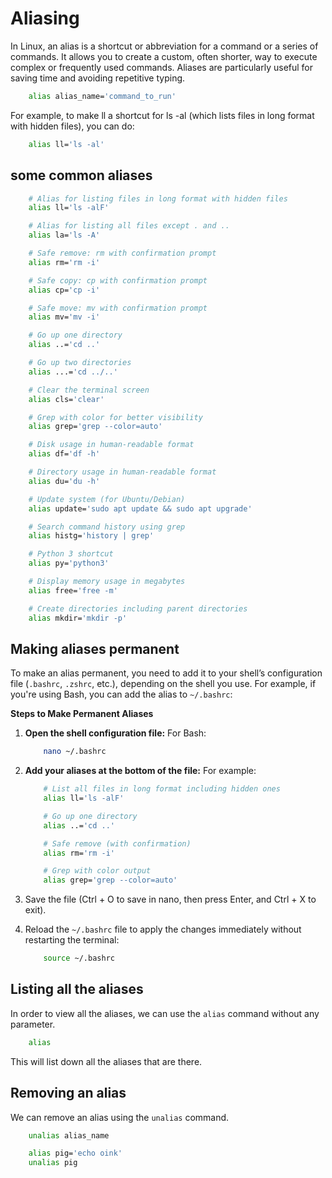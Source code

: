 # Aliasing

In Linux, an alias is a shortcut or abbreviation for a command or a series of commands. It allows you to create a custom, often shorter, way to execute complex or frequently used commands. Aliases are particularly useful for saving time and avoiding repetitive typing.

```bash
    alias alias_name='command_to_run'
```

For example, to make ll a shortcut for ls -al (which lists files in long format with hidden files), you can do:

```bash
    alias ll='ls -al'
```


## some common aliases

```bash
    # Alias for listing files in long format with hidden files
    alias ll='ls -alF'

    # Alias for listing all files except . and ..
    alias la='ls -A'

    # Safe remove: rm with confirmation prompt
    alias rm='rm -i'

    # Safe copy: cp with confirmation prompt
    alias cp='cp -i'

    # Safe move: mv with confirmation prompt
    alias mv='mv -i'

    # Go up one directory
    alias ..='cd ..'

    # Go up two directories
    alias ...='cd ../..'

    # Clear the terminal screen
    alias cls='clear'

    # Grep with color for better visibility
    alias grep='grep --color=auto'

    # Disk usage in human-readable format
    alias df='df -h'

    # Directory usage in human-readable format
    alias du='du -h'

    # Update system (for Ubuntu/Debian)
    alias update='sudo apt update && sudo apt upgrade'

    # Search command history using grep
    alias histg='history | grep'

    # Python 3 shortcut
    alias py='python3'

    # Display memory usage in megabytes
    alias free='free -m'

    # Create directories including parent directories
    alias mkdir='mkdir -p'
```

## Making aliases permanent

To make an alias permanent, you need to add it to your shell’s configuration file (`.bashrc`, `.zshrc`, etc.), depending on the shell you use. For example, if you're using Bash, you can add the alias to `~/.bashrc`:

**Steps to Make Permanent Aliases**

1. **Open the shell configuration file:** For Bash:
    ```bash
        nano ~/.bashrc
    ```
2. **Add your aliases at the bottom of the file:** For example:
    ```bash
        # List all files in long format including hidden ones
        alias ll='ls -alF'

        # Go up one directory
        alias ..='cd ..'

        # Safe remove (with confirmation)
        alias rm='rm -i'

        # Grep with color output
        alias grep='grep --color=auto'
    ```
3. Save the file (Ctrl + O to save in nano, then press Enter, and Ctrl + X to exit).

4. Reload the `~/.bashrc` file to apply the changes immediately without restarting the terminal:

    ```bash
        source ~/.bashrc
    ```

## Listing all the aliases

In order to view all the aliases, we can use the `alias` command without any parameter.

```bash
    alias
```

This will list down all the aliases that are there.

## Removing an alias

We can remove an alias using the `unalias` command.

```bash
    unalias alias_name

    alias pig='echo oink'
    unalias pig
```